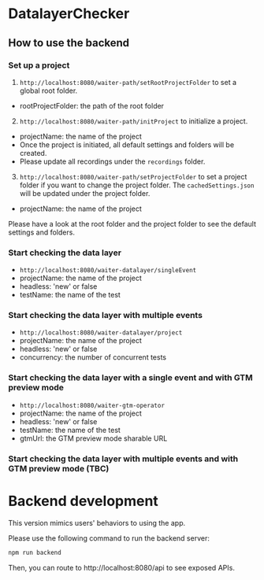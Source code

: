 # DatalayerChecker

## How to use the backend

### Set up a project

1. `http://localhost:8080/waiter-path/setRootProjectFolder` to set a global root folder.

- rootProjectFolder: the path of the root folder

2. `http://localhost:8080/waiter-path/initProject` to initialize a project.

- projectName: the name of the project
- Once the project is initiated, all default settings and folders will be created.
- Please update all recordings under the `recordings` folder.

3. `http://localhost:8080/waiter-path/setProjectFolder` to set a project folder if you want to change the project folder. The `cachedSettings.json` will be updated under the project folder.

- projectName: the name of the project

Please have a look at the root folder and the project folder to see the default settings and folders.

### Start checking the data layer

- `http://localhost:8080/waiter-datalayer/singleEvent`
- projectName: the name of the project
- headless: 'new' or false
- testName: the name of the test

### Start checking the data layer with multiple events

- `http://localhost:8080/waiter-datalayer/project`
- projectName: the name of the project
- headless: 'new' or false
- concurrency: the number of concurrent tests

### Start checking the data layer with a single event and with GTM preview mode

- `http://localhost:8080/waiter-gtm-operator`
- projectName: the name of the project
- headless: 'new' or false
- testName: the name of the test
- gtmUrl: the GTM preview mode sharable URL

### Start checking the data layer with multiple events and with GTM preview mode (TBC)

# Backend development

This version mimics users' behaviors to using the app.

Please use the following command to run the backend server:

```bash
npm run backend
```

Then, you can route to http://localhost:8080/api to see exposed APIs.
